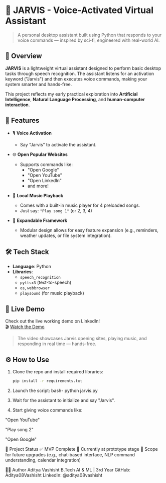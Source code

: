 # 🤖 JARVIS - Voice-Activated Virtual Assistant

> A personal desktop assistant built using Python that responds to your voice commands — inspired by sci-fi, engineered with real-world AI.

## 🧠 Overview

**JARVIS** is a lightweight virtual assistant designed to perform basic desktop tasks through speech recognition. The assistant listens for an activation keyword ("Jarvis") and then executes voice commands, making your system smarter and hands-free.

This project reflects my early practical exploration into **Artificial Intelligence**, **Natural Language Processing**, and **human-computer interaction**.

## 🚀 Features

- 🎙️ **Voice Activation**  
  - Say “Jarvis” to activate the assistant.
  
- 🌐 **Open Popular Websites**  
  - Supports commands like:
    - "Open Google"
    - "Open YouTube"
    - "Open LinkedIn"
    - and more!

- 🎵 **Local Music Playback**  
  - Comes with a built-in music player for 4 preloaded songs.
  - Just say: `"Play song 1"` (or 2, 3, 4)

- 🧪 **Expandable Framework**  
  - Modular design allows for easy feature expansion (e.g., reminders, weather updates, or file system integration).

## 🛠️ Tech Stack

- **Language**: Python  
- **Libraries**: 
  - `speech_recognition`
  - `pyttsx3` (text-to-speech)
  - `os`, `webbrowser`
  - `playsound` (for music playback)

## 🎥 Live Demo

Check out the live working demo on LinkedIn!  
🎬 [Watch the Demo](https://www.linkedin.com/posts/aditya08vashisht_opensource-jarvis-virtualassistant-activity-7091430664011683840-4UEW)

> The video showcases Jarvis opening sites, playing music, and responding in real time — hands-free.

## ⚙️ How to Use

1. Clone the repo and install required libraries:
   ```bash
   pip install -r requirements.txt
2.  Launch the script:
bash-
python jarvis.py

3. Wait for the assistant to initialize and say "Jarvis".

4. Start giving voice commands like:

"Open YouTube"

"Play song 2"

"Open Google"

📌 Project Status
✅ MVP Complete
🧱 Currently at prototype stage
🧠 Scope for future upgrades (e.g., chat-based interface, NLP command understanding, calendar integration)

👨‍💻 Author
Aditya Vashisht
B.Tech AI & ML | 3rd Year
GitHub: Aditya08Vashisht
LinkedIn: @aditya08vashisht

